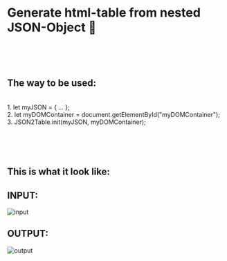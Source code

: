 
# Generate html-table from nested JSON-Object :page_with_curl:
<br><br><br>
## The way to be used:
<br>
1. let myJSON = { ... }; <br>
2. let myDOMContainer = document.getElementById("myDOMContainer");<br>
3. JSON2Table.init(myJSON, myDOMContainer);<br>

<br><br><br>


## This is what it look like: 

## INPUT:

![input](https://github.com/Reinerth/JSON2Table/assets/85163640/0f0da0e9-c814-4d1a-9a41-e681504f941f)



## OUTPUT:
![output](https://github.com/Reinerth/JSON2Table/assets/85163640/c6263cb8-c30b-4e06-96d4-d537839a1627)














#
